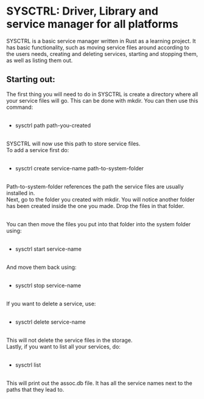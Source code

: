 # SYSCTRL: Driver, Library and service manager for all platforms

SYSCTRL is a basic service manager written in Rust as a learning project. It has basic functionality, such as moving
service files around according to the users needs, creating and deleting services, starting and stopping them, as well 
as listing them out.

## Starting out:

The first thing you will need to do in SYSCTRL is create a directory where all your service files will go. This can
be done with mkdir. You can then use this command: <br/><br/>

- sysctrl path path-you-created <br/> <br/>

SYSCTRL will now use this path to store service files. <br/>
To add a service first do: <br/> <br/>

- sysctrl create service-name path-to-system-folder <br/> <br/>

Path-to-system-folder references the path the service files are usually installed in. <br/>
Next, go to the folder you created with mkdir. You will notice another folder has been created inside the one you made.
Drop the files in that folder. <br/> <br/>

You can then move the files you put into that folder into the system folder using: <br/> <br/>

- sysctrl start service-name <br/> <br/>

And move them back using: <br/> <br/>

- sysctrl stop service-name <br/> <br/>

If you want to delete a service, use: <br/> <br/>

- sysctrl delete service-name <br/> <br/>

This will not delete the service files in the storage. <br/>
Lastly, if you want to list all your services, do: <br/> <br/>

- sysctrl list <br/> <br/>

This will print out the assoc.db file. It has all the service names next to the paths that they lead to.

